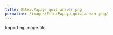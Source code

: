 ```yaml
---
title: Datei:Papaya quiz answer.png
permalink: /images/File:Papaya_quiz_answer.png/
---
```


Importing image file
